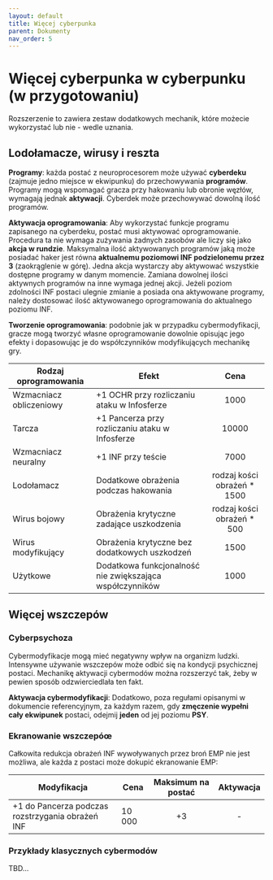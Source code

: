 ```yaml
---
layout: default
title: Więcej cyberpunka
parent: Dokumenty
nav_order: 5
---
```


# Więcej cyberpunka w cyberpunku (w przygotowaniu)

Rozszerzenie to zawiera zestaw dodatkowych mechanik, które możecie wykorzystać lub nie - wedle uznania.

## Lodołamacze, wirusy i reszta

**Programy**: każda postać z neuroprocesorem może używać **cyberdeku** (zajmuje jedno miejsce w ekwipunku) do przechowywania **programów**. Programy mogą wspomagać gracza przy hakowaniu lub obronie węzłów, wymagają jednak **aktywacji**.  Cyberdek może przechowywać dowolną ilość programów.

**Aktywacja oprogramowania**: Aby wykorzystać funkcje programu zapisanego na cyberdeku, postać musi aktywować oprogramowanie. Procedura ta nie wymaga zużywania żadnych zasobów ale liczy się jako **akcja w rundzie**. Maksymalna ilość aktywowanych programów jaką może posiadać haker jest równa **aktualnemu poziomowi INF podzielonemu przez 3** (zaokrąglenie w górę). Jedna akcja wystarczy aby aktywować wszystkie dostępne programy w danym momencie. Zamiana dowolnej ilości aktywnych programów na inne wymaga jednej akcji.
Jeżeli poziom zdolności INF postaci ulegnie zmianie a posiada ona aktywowane programy, należy dostosować ilość aktywowanego oprogramowania do aktualnego poziomu INF.

**Tworzenie oprogramowania**: podobnie jak w przypadku cybermodyfikacji, gracze mogą tworzyć własne oprogramowanie dowolnie opisując jego efekty i dopasowując je do współczynników modyfikujących mechanikę gry.

| Rodzaj oprogramowania   | Efekt                                                    |            Cena             |
| ----------------------- | -------------------------------------------------------- | :-------------------------: |
| Wzmacniacz obliczeniowy | +1 OCHR przy rozliczaniu ataku w Infosferze              |            1000             |
| Tarcza                  | +1 Pancerza przy rozliczaniu ataku w Infosferze          |            10000            |
| Wzmacniacz neuralny     | +1 INF przy teście                                       |            7000             |
| Lodołamacz              | Dodatkowe obrażenia podczas hakowania                    | rodzaj kości obrażeń * 1500 |
| Wirus bojowy            | Obrażenia krytyczne zadające uszkodzenia                 | rodzaj kości obrażeń * 500  |
| Wirus modyfikujący      | Obrażenia krytyczne bez dodatkowych uszkodzeń            |            1500             |
| Użytkowe                | Dodatkowa funkcjonalność nie zwiększająca współczynników |            1000             |

## Więcej wszczepów

### Cyberpsychoza

Cybermodyfikacje mogą mieć negatywny wpływ na organizm ludzki. Intensywne używanie wszczepów może odbić się na kondycji psychicznej postaci. Mechanikę aktywacji cybermodów można rozszerzyć tak, żeby w pewien sposób odzwierciedlała ten fakt.

**Aktywacja cybermodyfikacji**: Dodatkowo, poza regułami opisanymi w dokumencie referencyjnym, za każdym razem, gdy **zmęczenie wypełni cały ekwipunek** postaci, odejmij **jeden** od jej poziomu **PSY**.

### Ekranowanie wszczepóœ

Całkowita redukcja obrażeń INF wywoływanych przez broń EMP nie jest możliwa, ale każda z postaci może dokupić ekranowanie EMP:

| Modyfikacja                                      | Cena   | Maksimum na postać | Aktywacja |
| ------------------------------------------------ | ------ | :----------------: | :-------: |
| +1 do Pancerza podczas rozstrzygania obrażeń INF | 10 000 |         +3         |     -     |


### Przykłady klasycznych cybermodów

TBD...
